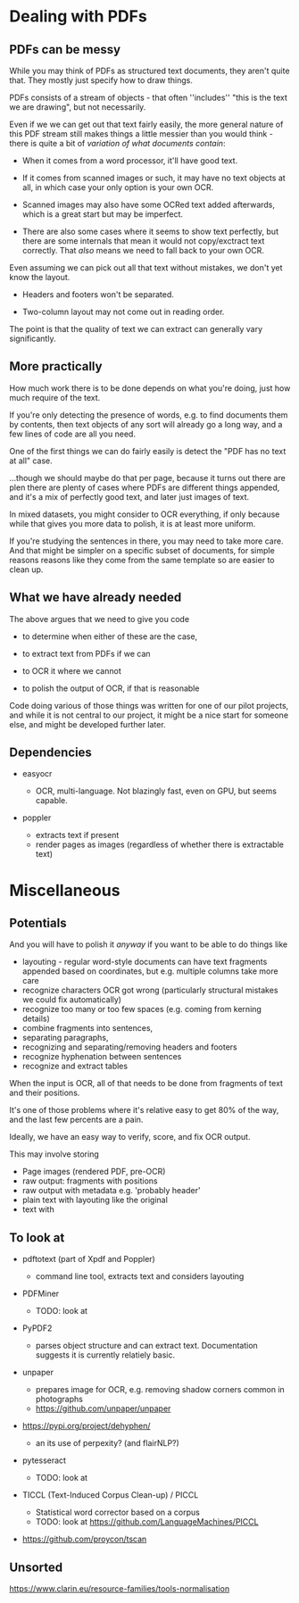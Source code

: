
# Dealing with PDFs

## PDFs can be messy

While you may think of PDFs as structured text documents, they aren't quite that.
They mostly just specify how to draw things.

PDFs consists of a stream of objects - that often ''includes'' "this is the text we are drawing",
but not necessarily.


Even if we we can get out that text fairly easily, the more general nature of this PDF stream 
still makes things a little messier than you would think - there is quite a bit of _variation of what documents contain_:
* When it comes from a word processor, it'll have good text.

* If it comes from scanned images or such, it may have no text objects at all,
  in which case your only option is your own OCR.

* Scanned images may also have some OCRed text added afterwards, which is a great start but may be imperfect.

* There are also some cases where it seems to show text perfectly, but there are some internals
  that mean it would not copy/exctract text correctly.
  That _also_ means we need to fall back to your own OCR.


Even assuming we can pick out all that text without mistakes, we don't yet know the layout.
* Headers and footers won't be separated.

* Two-column layout may not come out in reading order.


The point is that the quality of text we can extract can generally vary significantly.



## More practically

How much work there is to be done depends on what you're doing,
just how much require of the text.


If you're only detecting the presence of words, 
e.g. to find documents them by contents,
then text objects of any sort will already go a long way,
and a few lines of code are all you need.


One of the first things we can do fairly easily is detect the "PDF has no text at all" case.

...though we should maybe do that per page, because it turns out there are plen  there are plenty of cases where PDFs are different things appended,
and it's a mix of perfectly good text, and later just images of text.

In mixed datasets, you might consider to OCR everything, if only because while that gives you more data to polish, it is at least more uniform.


If you're studying the sentences in there, you may need to take more care.
And that might be simpler on a specific subset of documents, 
for simple reasons reasons like they come from the same template so are easier to clean up.


## What we have already needed

The above argues that we need to give you code 
- to determine when either of these are the case,

- to extract text from PDFs if we can

- to OCR it where we cannot

- to polish the output of OCR, if that is reasonable


Code doing various of those things was written for one of our pilot projects,
and while it is not central to our project, it might be a nice start for someone else,
and might be developed further later.


## Dependencies

* easyocr
  * OCR, multi-language. Not blazingly fast, even on GPU, but seems capable.

* poppler
  * extracts text if present
  * render pages as images (regardless of whether there is extractable text)



# Miscellaneous

## Potentials

And you will have to polish it _anyway_ if you want to be able to do things like 
* layouting - regular word-style documents can have text fragments appended based on coordinates, but e.g. multiple columns take more care
* recognize characters OCR got wrong (particularly structural mistakes we could fix automatically)
* recognize too many or too few spaces (e.g. coming from kerning details)
* combine fragments into sentences, 
* separating paragraphs,
* recognizing and separating/removing headers and footers
* recognize hyphenation between sentences
* recognize and extract tables


When the input is OCR, all of that needs to be done from fragments of text and their positions.

It's one of those problems where it's relative easy to get 80% of the way, 
and the last few percents are a pain.

Ideally, we have an easy way to verify, score, and fix OCR output.

This may involve storing
* Page images (rendered PDF, pre-OCR)
* raw output: fragments with positions
* raw output with metadata e.g. 'probably header'
* plain text with layouting like the original 
* text with




## To look at

* pdftotext (part of Xpdf and Poppler)
  * command line tool, extracts text and considers layouting 

* PDFMiner 
  * TODO: look at

* PyPDF2
  * parses object structure and can extract text. Documentation suggests it is currently relatiely basic.

* unpaper
  * prepares image for OCR, e.g. removing shadow corners common in photographs
  * https://github.com/unpaper/unpaper

* https://pypi.org/project/dehyphen/
  * an its use of perpexity? (and flairNLP?) 

* pytesseract
  * TODO: look at

* TICCL (Text-Induced Corpus Clean-up) / PICCL
  * Statistical word corrector based on a corpus
  * TODO: look at
  https://github.com/LanguageMachines/PICCL

* https://github.com/proycon/tscan


## Unsorted

https://www.clarin.eu/resource-families/tools-normalisation

